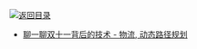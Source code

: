 [![返回目录](https://parg.co/UGo)](https://parg.co/b4z) 
 
 
- [聊一聊双十一背后的技术 - 物流, 动态路径规划](https://yq.aliyun.com/articles/57857)